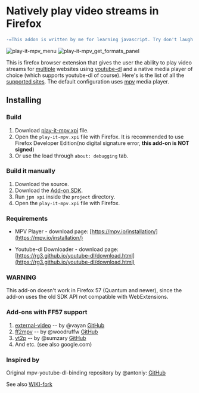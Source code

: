 # Natively play video streams in Firefox
```diff
-=This addon is written by me for learning javascript. Try don't laugh at the code, PLS=-
```
![play-it-mpv_menu](http://image.ibb.co/kwt6ec/play_it_mpv_context_menu_crop.png)
![play-it-mpv_get_formats_panel](http://image.ibb.co/nxdWec/play_it_mpv_get_format_panel_crop.png)

This is firefox browser extension that gives the user the ability to play video streams for [multiple](http://rg3.github.io/youtube-dl/supportedsites.html) websites using [youtube-dl](http://youtube-dl.org) and a native media player of choice (which supports youtube-dl of course). Here's is the list of all the [supported sites](http://rg3.github.io/youtube-dl/supportedsites.html). The default configuration uses [mpv](http://mpv.io/) media player.
   
## Installing

### Build
1. Download [play-it-mpv.xpi](https://github.com/r3dbU7z/play-it-mpv/releases) file.
2. Open the `play-it-mpv.xpi` file with Firefox. It is recommended to use Firefox Developer Edition(no digital signature error, **this add-on is NOT signed**)
3. Or use the load through `about: debugging` tab.

### Build it manually
1. Download the source.
2. Download the [Add-on SDK](https://developer.mozilla.org/en-US/Add-ons/SDK/Tools/jpm#Installation).
3. Run `jpm xpi` inside the `project` directory.
4. Open the `play-it-mpv.xpi` file with Firefox.

### Requirements

* MPV Player - download page: [https://mpv.io/installation/](https://mpv.io/installation/) 

* Youtube-dl Downloader - download page: [https://rg3.github.io/youtube-dl/download.html](https://rg3.github.io/youtube-dl/download.html)

### WARNING

This add-on doesn't work in Firefox 57 (Quantum and newer), since the add-on uses the old SDK API not compatible with WebExtensions.

### Add-ons with FF57 support

1. [external-video](https://addons.mozilla.org/en-US/firefox/addon/external-video/) -- by @vayan [GitHub](https://github.com/vayan/external-video)
2. [ff2mpv](https://addons.mozilla.org/en-US/firefox/addon/ff2mpv/) -- by @woodruffw [GitHub](https://github.com/woodruffw/ff2mpv)
3. [yt2p](https://addons.mozilla.org/en-US/firefox/addon/yt2p/) -- by @sumzary [GitHub](https://github.com/Sumzary/yt2p)
4. And etc. (see also google.com)

### Inspired by
Original mpv-youtube-dl-binding repository by @antoniy: [GitHub](https://github.com/antoniy/mpv-youtube-dl-binding) 

See also [WIKI-fork](https://github.com/r3dbU7z/play-it-mpv/wiki)
